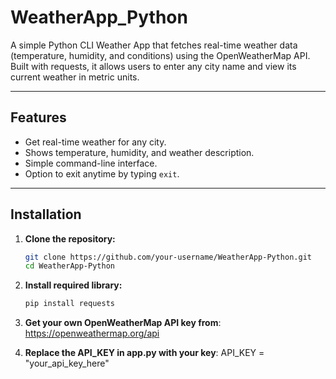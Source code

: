 # WeatherApp_Python
A simple Python CLI Weather App that fetches real-time weather data (temperature, humidity, and conditions) using the OpenWeatherMap API. Built with requests, it allows users to enter any city name and view its current weather in metric units.

---

## Features

- Get real-time weather for any city.  
- Shows temperature, humidity, and weather description.  
- Simple command-line interface.  
- Option to exit anytime by typing `exit`.  

---

## Installation

1) **Clone the repository:**
   ```bash
   git clone https://github.com/your-username/WeatherApp-Python.git
   cd WeatherApp-Python

2) **Install required library:**
   ```bash
   pip install requests

3) **Get your own OpenWeatherMap API key from**:
         https://openweathermap.org/api

4) **Replace the API_KEY in app.py with your key**:
         API_KEY = "your_api_key_here"
